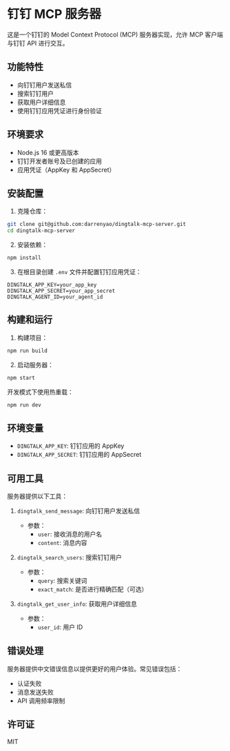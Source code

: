 # 钉钉 MCP 服务器

这是一个钉钉的 Model Context Protocol (MCP) 服务器实现，允许 MCP 客户端与钉钉 API 进行交互。

## 功能特性

- 向钉钉用户发送私信
- 搜索钉钉用户
- 获取用户详细信息
- 使用钉钉应用凭证进行身份验证

## 环境要求

- Node.js 16 或更高版本
- 钉钉开发者账号及已创建的应用
- 应用凭证（AppKey 和 AppSecret）

## 安装配置

1. 克隆仓库：
```bash
git clone git@github.com:darrenyao/dingtalk-mcp-server.git
cd dingtalk-mcp-server
```

2. 安装依赖：
```bash
npm install
```

3. 在根目录创建 `.env` 文件并配置钉钉应用凭证：
```env
DINGTALK_APP_KEY=your_app_key
DINGTALK_APP_SECRET=your_app_secret
DINGTALK_AGENT_ID=your_agent_id
```

## 构建和运行

1. 构建项目：
```bash
npm run build
```

2. 启动服务器：
```bash
npm start
```

开发模式下使用热重载：
```bash
npm run dev
```

## 环境变量

- `DINGTALK_APP_KEY`: 钉钉应用的 AppKey
- `DINGTALK_APP_SECRET`: 钉钉应用的 AppSecret

## 可用工具

服务器提供以下工具：

1. `dingtalk_send_message`: 向钉钉用户发送私信
   - 参数：
     - `user`: 接收消息的用户名
     - `content`: 消息内容

2. `dingtalk_search_users`: 搜索钉钉用户
   - 参数：
     - `query`: 搜索关键词
     - `exact_match`: 是否进行精确匹配（可选）

3. `dingtalk_get_user_info`: 获取用户详细信息
   - 参数：
     - `user_id`: 用户 ID

## 错误处理

服务器提供中文错误信息以提供更好的用户体验。常见错误包括：

- 认证失败
- 消息发送失败
- API 调用频率限制

## 许可证

MIT
